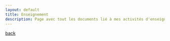 ```yaml
---
layout: default
title: Enseignement
description: Page avec tout les documents lié à mes activités d'enseignement et vulgarisation
---
```





[back](./)
